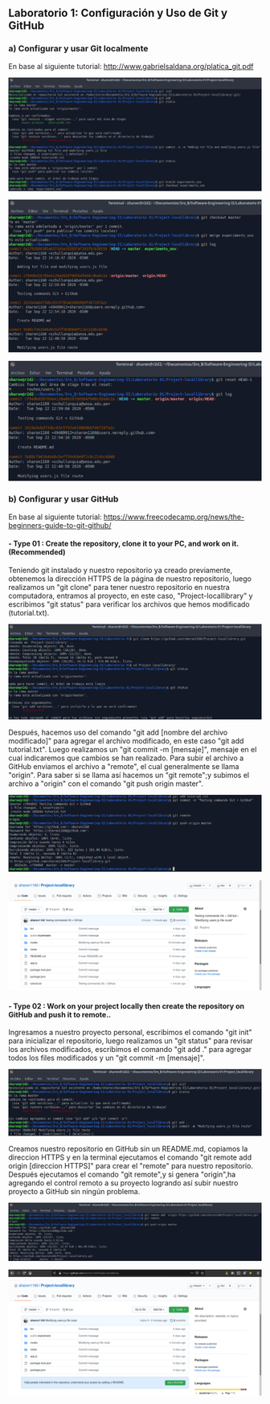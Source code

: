 ## Laboratorio 1: Configuración y Uso de Git y GitHub

### a)	Configurar y usar Git localmente
   En base al siguiente tutorial: http://www.gabrielsaldana.org/platica_git.pdf

  <p align="center">
  <img  src="https://github.com/sharon1160/Project-locallibrary/blob/master/images/tutorial01/2.png">
  </p>
  
  <p align="center">
  <img  src="https://github.com/sharon1160/Project-locallibrary/blob/master/images/tutorial01/3.png">
  </p>
  
  <p align="center">
  <img  src="https://github.com/sharon1160/Project-locallibrary/blob/master/images/tutorial01/4.png">
  </p>
  
### b)	Configurar y usar GitHub
   En base al siguiente tutorial: https://www.freecodecamp.org/news/the-beginners-guide-to-git-github/
   
   #### - Type 01 : Create the repository, clone it to your PC, and work on it.(Recommended)

Teniendo git instalado y nuestro repositorio ya creado previamente, obtenemos la dirección HTTPS de la página de nuestro repositorio, luego realizamos un "git clone" para tener nuestro repositorio en nuestra computadora, entramos al proyecto, en este caso, "Project-locallibrary" y escribimos "git status" para verificar los archivos que hemos modificado (tutorial.txt).
   
  <p align="center">
  <img  src="https://github.com/sharon1160/Project-locallibrary/blob/master/images/tutorial02/type%2001/1.png">
  </p>
  
  
Después, hacemos uso del comando "git add [nombre del archivo modificado]" para agregar el archivo modificado, en este caso "git add tutorial.txt". Luego realizamos un "git commit -m [mensaje]", mensaje en el cual indicaremos que cambios se han realizado.
Para subir el archivo a GitHub enviamos el archivo a "remote", el cual generalmente se llama "origin". Para saber si se llama así hacemos un "git remote";y subimos el archivo a "origin" con el comando "git push origin master".

  <p align="center">
  <img  src="https://github.com/sharon1160/Project-locallibrary/blob/master/images/tutorial02/type%2001/2.png">
  </p>
  
  <p align="center">
  <img  src="https://github.com/sharon1160/Project-locallibrary/blob/master/images/tutorial02/type%2001/3.png">
  </p>
   
   #### - Type 02 : Work on your project locally then create the repository on GitHub and push it to remote.. 
   
Ingresamos a nuestro proyecto personal, escribimos el comando "git init" para inicializar el repositorio, luego realizamos un "git status" para revisar los archivos modificados, escribimos el comando "git add ." para agregar todos los files modificados y un "git commit -m [mensaje]".

  <p align="center">
  <img  src="https://github.com/sharon1160/Project-locallibrary/blob/master/images/tutorial02/type%2002/1.png">
  </p>
  
Creamos nuestro repositorio en GitHub sin un README.md, copiamos la direccion HTTPS y en la terminal ejecutamos el comando "git remote add origin [direccion HTTPS]" para crear el "remote" para nuestro repositorio. Después ejecutamos el comando "git remote",y si genera "origin",ha agregando el control remoto a su proyecto logrando así subir nuestro proyecto a GitHub sin ningún problema.
  
  <p align="center">
  <img  src="https://github.com/sharon1160/Project-locallibrary/blob/master/images/tutorial02/type%2002/2.png">
  </p>
  
  <p align="center">
  <img  src="https://github.com/sharon1160/Project-locallibrary/blob/master/images/tutorial02/type%2002/3.png">
  </p>
